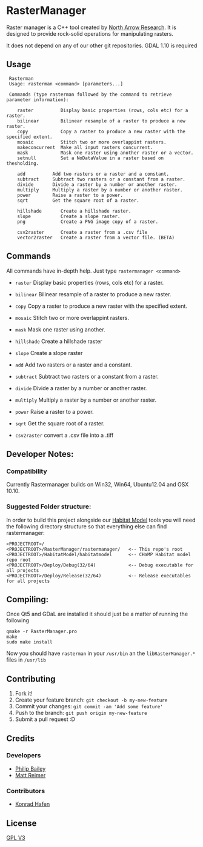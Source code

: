 # RasterManager

Raster manager is a C++ tool created by [North Arrow Research](http://northarrowresearch.com). It is designed to provide rock-solid operations for manipulating rasters.

It does not depend on any of our other git repositories. GDAL 1.10 is required

## Usage

```
 Rasterman
 Usage: rasterman <command> [parameters...]

 Commands (type rasterman followed by the command to retrieve parameter information):

    raster          Display basic properties (rows, cols etc) for a raster.
    bilinear        Bilinear resample of a raster to produce a new raster.
    copy            Copy a raster to produce a new raster with the specified extent.
    mosaic          Stitch two or more overlappint rasters.
    makeconcurrent  Make all input rasters concurrent.
    mask            Mask one raster using another raster or a vector.
    setnull         Set a NoDataValue in a raster based on thesholding.

    add          Add two rasters or a raster and a constant.
    subtract     Subtract two rasters or a constant from a raster.
    divide       Divide a raster by a number or another raster.
    multiply     Multiply a raster by a number or another raster.
    power        Raise a raster to a power.
    sqrt         Get the square root of a raster.

    hillshade       Create a hillshade raster.
    slope           Create a slope raster.
    png             Create a PNG image copy of a raster.

    csv2raster      Create a raster from a .csv file
    vector2raster   Create a raster from a vector file. (BETA)

```

## Commands

All commands have in-depth help. Just type `rastermanager <command>`

* `raster` Display basic properties (rows, cols etc) for a raster.
* `bilinear` Bilinear resample of a raster to produce a new raster.
* `copy` Copy a raster to produce a new raster with the specified extent.
* `mosaic` Stitch two or more overlappint rasters.
* `mask` Mask one raster using another.

* `hillshade` Create a hillshade raster
* `slope` Create a slope raster

* `add` Add two rasters or a raster and a constant.
* `subtract` Subtract two rasters or a constant from a raster.
* `divide` Divide a raster by a number or another raster.
* `multiply` Multiply a raster by a number or another raster.
* `power` Raise a raster to a power.
* `sqrt` Get the square root of a raster.
* `csv2raster` convert a .csv file into a .tiff

## Developer Notes:

### Compatibility

Currently Rastermanager builds on Win32, Win64, Ubuntu12.04 and OSX 10.10.

### Suggested Folder structure:

In order to build this project alongside our [Habitat Model](https://bitbucket.org/northarrowresearch/habitat-model-console) tools you will need the following directory structure so that everything else can find rastermanager:

```
<PROJECTROOT>/
<PROJECTROOT>/RasterManager/rastermanager/   <-- This repo's root
<PROJECTROOT>/HabitatModel/habitatmodel      <-- CHaMP Habitat model repo root
<PROJECTROOT>/Deploy/Debug(32/64)            <-- Debug executable for all projects
<PROJECTROOT>/Deploy/Release(32/64)          <-- Release executables for all projects
```

## Compiling:

Once Qt5 and GDaL are installed it should just be a matter of running the following

```
qmake -r RasterManager.pro
make
sudo make install
```

Now you should have `rasterman` in your `/usr/bin` an the `libRasterManager.*` files in `/usr/lib`

## Contributing

1. Fork it!
2. Create your feature branch: `git checkout -b my-new-feature`
3. Commit your changes: `git commit -am 'Add some feature'`
4. Push to the branch: `git push origin my-new-feature`
5. Submit a pull request :D

## Credits

### Developers

* [Philip Bailey](https://github.com/philipbaileynar)
* [Matt Reimer](https://github.com/MattReimer)

### Contributors

* [Konrad Hafen](https://sites.google.com/site/konradhafengis/)

## License

[GPL V3](LICENSE.txt)